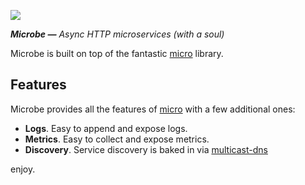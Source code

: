 ![](https://d30y9cdsu7xlg0.cloudfront.net/png/13599-200.png)

_**Microbe —** Async HTTP microservices (with a soul)_

Microbe is built on top of the fantastic [micro](https://github.com/zeithq/micro) library.

## Features

Microbe provides all the features of [micro](https://github.com/zeithq/micro#features) with a few additional ones:

* **Logs**. Easy to append and expose logs.
* **Metrics**. Easy to collect and expose metrics.
* **Discovery**. Service discovery is baked in via [multicast-dns](https://github.com/mafintosh/multicast-dns)

enjoy.
